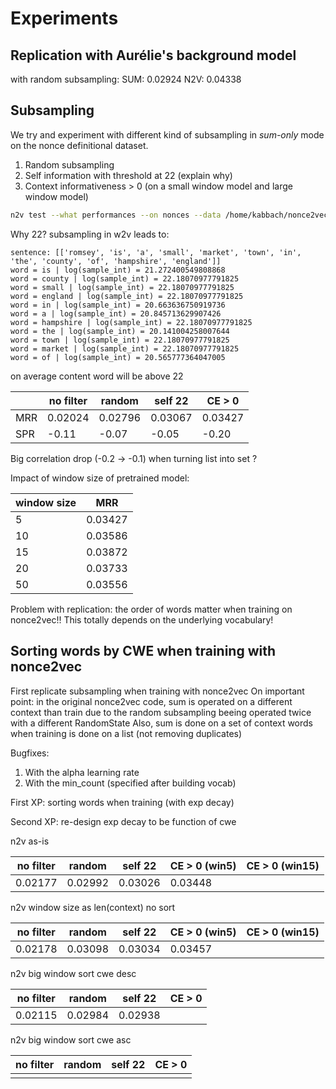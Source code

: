 # Experiments

## Replication with Aurélie's background model
with random subsampling:
SUM: 0.02924
N2V: 0.04338

## Subsampling
We try and experiment with different kind of subsampling in *sum-only* mode on
the nonce definitional dataset.
1. Random subsampling
2. Self information with threshold at 22 (explain why)
3. Context informativeness > 0 (on a small window model and large window model)

```bash
n2v test --what performances --on nonces --data /home/kabbach/nonce2vec/data/definitions/nonce.definitions.300.test --model /home/kabbach/nonce2vec/models/wiki_all.sent.split.model --sum_only --filter cwe --threshold 0
```

Why 22? subsampling in w2v leads to:
```
sentence: [['romsey', 'is', 'a', 'small', 'market', 'town', 'in', 'the', 'county', 'of', 'hampshire', 'england']]
word = is | log(sample_int) = 21.272400549808868
word = county | log(sample_int) = 22.18070977791825
word = small | log(sample_int) = 22.18070977791825
word = england | log(sample_int) = 22.18070977791825
word = in | log(sample_int) = 20.663636750919736
word = a | log(sample_int) = 20.845713629907426
word = hampshire | log(sample_int) = 22.18070977791825
word = the | log(sample_int) = 20.141004258007644
word = town | log(sample_int) = 22.18070977791825
word = market | log(sample_int) = 22.18070977791825
word = of | log(sample_int) = 20.565777364047005
```
on average content word will be above 22

| | no filter | random | self 22 | CE > 0 |
| --- | --- | --- | --- | --- |
| MRR | 0.02024 | 0.02796 | 0.03067 | 0.03427 |
| SPR | -0.11 | -0.07 | -0.05 | -0.20 |

Big correlation drop (-0.2 -> -0.1) when turning list into set ?

Impact of window size of pretrained model:

| window size | MRR |
| --- | --- |
| 5 | 0.03427 |
| 10 | 0.03586 |
| 15 | 0.03872 |
| 20 | 0.03733 |
| 50 | 0.03556 |

Problem with replication: the order of words matter when training on nonce2vec!! This totally depends on the underlying vocabulary!

## Sorting words by CWE when training with nonce2vec

First replicate subsampling when training with nonce2vec
On important point: in the original nonce2vec code, sum is operated on a different context than train due to the random
subsampling beeing operated twice with a different RandomState
Also, sum is done on a set of context words when training is done on a list (not removing duplicates)

Bugfixes:
1. With the alpha learning rate
2. With the min_count (specified after building vocab)

First XP: sorting words when training (with exp decay)

Second XP: re-design exp decay to be function of cwe


n2v as-is

| no filter | random | self 22 | CE > 0 (win5) | CE > 0 (win15) |
| --- | --- | --- | --- | --- |
| 0.02177 | 0.02992 | 0.03026 | 0.03448 |  |

n2v window size as len(context) no sort

| no filter | random | self 22 | CE > 0 (win5) | CE > 0 (win15) |
| --- | --- | --- | --- | --- |
| 0.02178 | 0.03098 | 0.03034 | 0.03457 | |

n2v big window sort cwe desc

| no filter | random | self 22 | CE > 0 |
| --- | --- | --- | --- |
| 0.02115 |  0.02984 | 0.02938 |  |

n2v big window sort cwe asc

| no filter | random | self 22 | CE > 0 |
| --- | --- | --- | --- |
|  |  |  |  |
